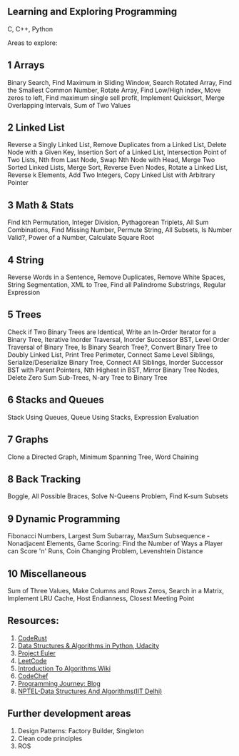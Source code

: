 ## Learning and Exploring Programming
C, C++, Python


Areas to explore:

## 1 Arrays
Binary Search,
Find Maximum in Sliding Window,
Search Rotated Array,
Find the Smallest Common Number,
Rotate Array,
Find Low/High index,
Move zeros to left,
Find maximum single sell profit,
Implement Quicksort,
Merge Overlapping Intervals,
Sum of Two Values

## 2 Linked List
Reverse a Singly Linked List,
Remove Duplicates from a Linked List,
Delete Node with a Given Key,
Insertion Sort of a Linked List,
Intersection Point of Two Lists,
Nth from Last Node,
Swap Nth Node with Head,
Merge Two Sorted Linked Lists,
Merge Sort,
Reverse Even Nodes,
Rotate a Linked List,
Reverse k Elements,
Add Two Integers,
Copy Linked List with Arbitrary Pointer

## 3 Math & Stats
Find kth Permutation,
Integer Division,
Pythagorean Triplets,
All Sum Combinations,
Find Missing Number,
Permute String,
All Subsets,
Is Number Valid?,
Power of a Number,
Calculate Square Root

## 4 String
Reverse Words in a Sentence,
Remove Duplicates,
Remove White Spaces,
String Segmentation,
XML to Tree,
Find all Palindrome Substrings,
Regular Expression

## 5 Trees
Check if Two Binary Trees are Identical,
Write an In-Order Iterator for a Binary Tree,
Iterative Inorder Traversal,
Inorder Successor BST,
Level Order Traversal of Binary Tree,
Is Binary Search Tree?,
Convert Binary Tree to Doubly Linked List,
Print Tree Perimeter,
Connect Same Level Siblings,
Serialize/Deserialize Binary Tree,
Connect All Siblings,
Inorder Successor BST with Parent Pointers,
Nth Highest in BST,
Mirror Binary Tree Nodes,
Delete Zero Sum Sub-Trees,
N-ary Tree to Binary Tree

## 6 Stacks and Queues
Stack Using Queues,
Queue Using Stacks,
Expression Evaluation

## 7 Graphs
Clone a Directed Graph,
Minimum Spanning Tree,
Word Chaining

## 8 Back Tracking
Boggle,
All Possible Braces,
Solve N-Queens Problem,
Find K-sum Subsets

## 9 Dynamic Programming
Fibonacci Numbers,
Largest Sum Subarray,
MaxSum Subsequence - Nonadjacent Elements,
Game Scoring: Find the Number of Ways a Player can Score 'n' Runs,
Coin Changing Problem,
Levenshtein Distance

## 10 Miscellaneous
Sum of Three Values,
Make Columns and Rows Zeros,
Search in a Matrix,
Implement LRU Cache,
Host Endianness,
Closest Meeting Point

## Resources:
1) [CodeRust](https://www.educative.io/collection/5642554087309312/5679846214598656?authorName=Coderust)
2) [Data Structures & Algorithms in Python, Udacity](https://classroom.udacity.com/courses/ud513)
3) [Project Euler](https://projecteuler.net/)
4) [LeetCode](https://leetcode.com/)
5) [Introduction To Algorithms Wiki](https://en.wikipedia.org/wiki/Introduction_to_Algorithms)
6) [CodeChef](https://www.codechef.com)
7) [Programming Journey: Blog](https://blog.usejournal.com/my-competitive-programming-journey-to-google-5f51c211c715)
8) [NPTEL-Data Structures And Algorithms(IIT Delhi)](https://nptel.ac.in/courses/106102064/)

## Further development areas
1) Design Patterns: Factory Builder, Singleton
2) Clean code principles
3) ROS
